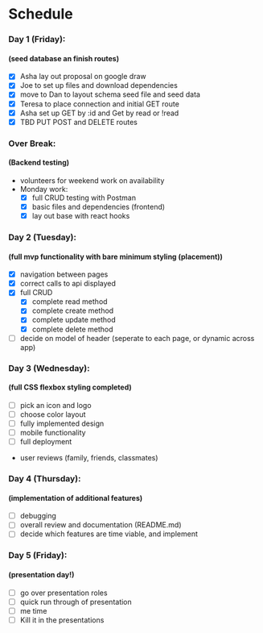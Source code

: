 # Schedule

### Day 1 (Friday):

#### (seed database an finish routes)

- [x] Asha lay out proposal on google draw
- [x] Joe to set up files and download dependencies
- [x] move to Dan to layout schema seed file and seed data
- [x] Teresa to place connection and initial GET route
- [x] Asha set up GET by :id and Get by read or !read
- [x] TBD PUT POST and DELETE routes

### Over Break:

#### (Backend testing)

- volunteers for weekend work on availability
- Monday work:
  - [x] full CRUD testing with Postman
  - [x] basic files and dependencies (frontend)
  - [x] lay out base with react hooks

### Day 2 (Tuesday):

#### (full mvp functionality with bare minimum styling (placement))

- [x] navigation between pages
- [x] correct calls to api displayed
- [x] full CRUD
  - [x] complete read method
  - [x] complete create method
  - [x] complete update method
  - [x] complete delete method
- [ ] decide on model of header (seperate to each page, or dynamic across app)

### Day 3 (Wednesday):

#### (full CSS flexbox styling completed)

- [ ] pick an icon and logo
- [ ] choose color layout
- [ ] fully implemented design
- [ ] mobile functionality
- [ ] full deployment
- user reviews (family, friends, classmates)

### Day 4 (Thursday):

#### (implementation of additional features)

- [ ] debugging
- [ ] overall review and documentation (README.md)
- [ ] decide which features are time viable, and implement

### Day 5 (Friday):

#### (presentation day!)

- [ ] go over presentation roles
- [ ] quick run through of presentation
- [ ] me time
- [ ] Kill it in the presentations
